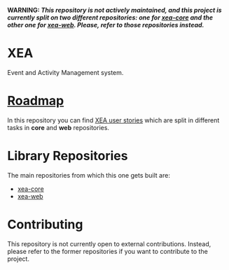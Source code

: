 **WARNING: *This repository is not actively maintained, and this
  project is currently split on two different repositories: one for
  [xea-core](https://github.com/gpul-org/xea-core) and the other one for [xea-web](https://github.com/gpul-org/xea-web). Please, refer to those repositories instead.***

XEA
===

Event and Activity Management system.

[Roadmap](https://github.com/gpul-org/XEA/wiki/Roadmap)
=========
In this repository you can find [XEA user stories](https://github.com/gpul-org/XEA/projects) which are split in different tasks in **core** and **web** repositories. 

Library Repositories
====================

The main repositories from which this one gets built are:

* [xea-core](https://github.com/gpul-org/xea-core)
* [xea-web](https://github.com/gpul-org/xea-web)

Contributing
============

This repository is not currently open to external contributions.
Instead, please refer to the former repositories if you want to
contribute to the project.

